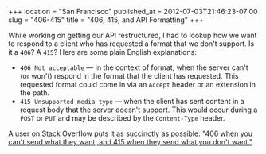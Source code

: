 +++
location = "San Francisco"
published_at = 2012-07-03T21:46:23-07:00
slug = "406-415"
title = "406, 415, and API Formatting"
+++

While working on getting our API restructured, I had to lookup how we want to respond to a client who has requested a format that we don't support. Is it a `406`? A `415`? Here are some plain English explanations:

* `406 Not acceptable` &mdash; In the context of format, when the server can't (or won't) respond in the format that the client has requested. This requested format could come in via an `Accept` header or an extension in the path.
* `415 Unsupported media type` &mdash; when the client has sent content in a request body that the server doesn't support. This would occur during a `POST` or `PUT` and may be described by the `Content-Type` header.

A user on Stack Overflow puts it as succinctly as possible: ["406 when you can't send what they want, and 415 when they send what you don't want."](http://stackoverflow.com/a/3294567).
